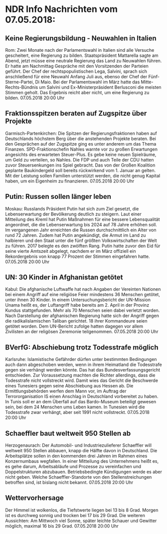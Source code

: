 # NDR Info Nachrichten vom 07.05.2018:


## Keine Regierungsbildung - Neuwahlen in Italien
Rom: Zwei Monate nach der Parlamentswahl in Italien sind alle Versuche gescheitert, eine Regierung zu bilden. Staatspräsident Mattarella sagte am Abend, jetzt müsse eine neutrale Regierung das Land zu Neuwahlen führen. Er hatte am Nachmittag Gespräche mit den Vorsitzenden der Parteien geführt. Der Chef der rechtspopulistischen Lega, Salvini, sprach sich anschließend für eine Neuwahl Anfang Juli aus, ebenso der Chef der Fünf-Sterne-Partei, Di Maio. Bei der Parlamentswahl im März hatte das Mitte-Rechts-Bündnis um Salvini und Ex-Ministerpräsident Berlusconi die meisten Stimmen geholt. Das Ergebnis reicht aber nicht, um eine Regierung zu bilden. 07.05.2018 20:00 Uhr 

## Fraktionsspitzen beraten auf Zugspitze über Projekte
Garmisch-Partenkirchen: Die Spitzen der Regierungsfraktionen haben auf Deutschlands höchstem Berg über die anstehenden Projekte beraten. Bei den Gesprächen auf der Zugspitze ging es unter anderem um das Thema Finanzen. SPD-Fraktionschefin Nahles warnte vor zu großen Erwartungen angesichts des erwarteten Steuer-Plus. Es gebe keine neuen Spielräume, um Geld zu verteilen, so Nahles. Die FDP und auch Teile der CDU hatten zuvor Steuersenkungen ins Spiel gebracht. Das von der Großen Koalition geplante Baukindergeld soll bereits rückwirkend vom 1. Januar an gelten. Mit der Leistung sollen Familien unterstützt werden, die nicht genug Kapital haben, um ein Eigenheim zu finanzieren. 07.05.2018 20:00 Uhr 

## Putin: Russen sollen länger leben
Moskau:				Russlands Präsident Putin hat sich zum Ziel gesetzt, die Lebenserwartung der Bevölkerung deutlich zu steigern. Laut einer Mitteilung des Kreml hat Putin Maßnahmen für eine bessere Lebensqualität angeordnet, die die Lebenserwartung bis 2024 auf 78 Jahre erhöhen soll. Im vergangenen Jahr erreichten die Russen durchschnittlich ein Alter von rund 72 Jahren. Zudem hat Putin angekündigt, die Armut im Land zu halbieren und den Staat unter die fünf größten Volkswirtschaften der Welt zu führen. 2017 belegte es den zwölften Rang. Putin hatte zuvor den Eid für seine vierte Amtszeit abgelegt, nachdem er im März offiziell ein Rekordergebnis von knapp 77 Prozent der Stimmen eingefahren hatte. 07.05.2018 20:00 Uhr 

## UN: 30 Kinder in Afghanistan getötet
Kabul: Die afghanische Luftwaffe hat nach Angaben der Vereinten Nationen bei einem Angriff auf eine religiöse Feier mindestens 36 Menschen getötet, unter ihnen 30 Kinder. In einem Untersuchungsbericht der UN-Mission Unama heißt es, der Luftangriff habe bereits am 2. April in der Provinz Kundus stattgefunden. Mehr als 70 Menschen seien dabei verletzt worden. Nach Darstellung der afghanischen Regierung hatte sich der Angriff gegen die radikalislamischen Taliban gerichtet. 18 ihrer Kommandeure seien getötet worden. Dem UN-Bericht zufolge hatten dagegen vor allem Zivilisten an der religösen Zeremonie teilgenommen. 07.05.2018 20:00 Uhr 

## BVerfG: Abschiebung trotz Todesstrafe möglich
Karlsruhe: Islamistische Gefährder dürfen unter bestimmten Bedingungen auch dann abgeschoben werden, wenn in ihrem Heimatland die Todesstrafe gegen sie verhängt werden könnte. Das hat das Bundesverfassungsgericht entschieden. Zur Voraussetzung machten die Richter allerdings, dass die Todesstrafe nicht vollstreckt wird. Damit wies das Gericht die Beschwerde eines Tunesiers gegen seine Abschiebung aus Hessen ab. Die Ermittlungsbehörden werfen dem Mann vor, im Auftrag der Terrororganisation IS einen Anschlag in Deutschland vorbereitet zu haben. In Tunis soll er an dem Überfall auf das Bardo-Museum beteiligt gewesen sein, bei dem 24 Menschen ums Leben kamen. In Tunesien wird die Todesstrafe zwar verhängt, aber seit 1991 nicht vollstreckt. 07.05.2018 20:00 Uhr 

## Schaeffler baut weltweit 950 Stellen ab
Herzogenaurach: Der Automobil- und Industriezulieferer Schaeffler will weltweit 950 Stellen abbauen, knapp die Hälfte davon in Deutschland. Die Arbeitsplätze sollen in den kommenden drei Jahren im Rahmen eines Konzernumbaus wegfallen. In einer Mitteilung des Unternehmens heißt es, es gehe darum, Arbeitsabläufe und Prozesse zu vereinfachen und Doppelstrukturen abzubauen. Betriebsbedingte Kündigungen werde es aber nicht geben. Welche Schaeffler-Standorte von den Stellenstreichungen betroffen sind, ist bislang nicht bekannt. 07.05.2018 20:00 Uhr 

## Wettervorhersage
Der Himmel ist wolkenlos, die Tiefstwerte liegen bei 13 bis 8 Grad. Morgen ist es durchweg sonnig und trocken bei 17 bis 29 Grad. Die weiteren Aussichten: Am Mittwoch viel Sonne, später leichte Schauer und Gewitter möglich, maximal 16 bis 29 Grad. 07.05.2018 20:00 Uhr 
